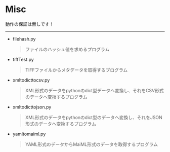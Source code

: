 # Misc

動作の保証は無しです！

---

* filehash.py
  >ファイルのハッシュ値を求めるプログラム
* tiffTest.py
  >TIFFファイルからメタデータを取得するプログラム
* xmltodicttocsv.py
  >XML形式のデータをpythonのdict型データへ変換し、それをCSV形式のデータへ変換するプログラム
* xmltodicttojson.py
  >XML形式のデータをpythonのdict型のデータへ変換し、それをJSON形式のデータへ変換するプログラム
* yamltomaiml.py
  >YAML形式のデータからMaiML形式のデータを取得するプログラム
